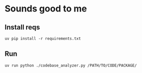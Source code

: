 # Sounds good to me

## Install reqs

```
uv pip install -r requirements.txt
```

## Run

```
uv run python ./codebase_analyzer.py /PATH/TO/CODE/PACKAGE/
```
